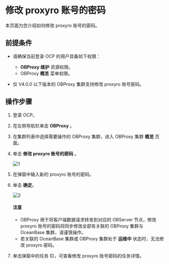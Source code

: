 # 修改 proxyro 账号的密码

本页面为您介绍如何修改 proxyro 账号的密码。

## 前提条件

* 请确保当前登录 OCP 的用户具备如下权限：

  * **OBProxy 维护** 资源权限。
  * OBProxy **概览** 菜单权限。

* 仅 V4.0.0 以下版本的 OBProxy 集群支持修改 proxyro 账号密码。

## 操作步骤

1. 登录 OCP。

2. 在左侧导航栏单击 **OBProxy** 。

3. 在集群列表中选择需要操作的 OBProxy 集群，进入 OBProxy 集群 **概览** 页面。

4. 单击 **修改 proxyro 账号的密码** 。

   ![1](https://obbusiness-private.oss-cn-shanghai.aliyuncs.com/doc/img/ocp/422/%E4%BF%AE%E6%94%B9proxyro%E8%B4%A6%E5%8F%B7%E7%9A%84%E5%AF%86%E7%A0%81.png)

5. 在弹窗中输入新的 proxyro 账号的密码。

6. 单击 **确定**。

    ![2](https://obbusiness-private.oss-cn-shanghai.aliyuncs.com/doc/img/ocp/401/%E4%BF%AE%E6%94%B9%E5%AF%86%E7%A0%811.png)

   <main id="notice" type='notice'>
    <h4>注意</h4>
    <ul>
    <li>OBProxy 用于将客户端数据请求转发到对应的 OBServer 节点，修改 proxyro 账号的密码将同步修改全部有关联的 OBProxy 集群与 OceanBase 集群，请谨慎操作。</li>
    <li>若关联的 OceanBase 集群或 OBProxy 集群处于 <strong>运维中</strong> 状态时，无法修改 proxyro 密码。</li>
    </ul>
   </main>

7. 单击弹窗中的任务 ID，可查看修改 proxyro 账号密码的任务详情。
